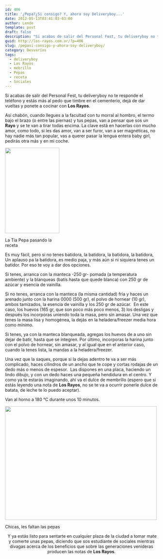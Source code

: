 ```yaml
---
id: 406
title: '¿Pepa?¿Si consigo? Y, ahora soy Deliveryboy...'
date: 2012-05-13T03:41:03-03:00
author: Lende
template: post
draft: false
description: "Si acabas de salir del Personal Fest, tu deliveryboy no te responde el teléfono y estás más al pedo que timbre en el cementerio, dejá de dar vueltas y ponete a cocinar con Los Rayos."
guid: http://los-rayos.com.ar/?p=406
slug: /pepasi-consigo-y-ahora-soy-deliveryboy/
category: Desvaríos
tags:
  - deliveryboy
  - Los Rayos
  - mebrillo
  - Pepas
  - receta
  - Sociales
---
```

Si acabas de salir del Personal Fest, tu deliveryboy no te responde el teléfono y estás más al pedo que timbre en el cementerio, dejá de dar vueltas y ponete a cocinar con **Los Rayos**.

Así chabón, cuando llegues a la facultad con tu morral al hombro, el termo bajo el brazo (o entre las piernas) y tus pepas, van a pensar que sos un **Rayo** y se te van a tirar todas encima. La clave está en hacerlas con mucho amor, como todo, si les das amor, van a ser furor, van a ser magnéticas, no hay nadie más tan popular, vas a querer pasar la lengua entera baby girl, pedirás otra más y en mi coche.

<div id="attachment_408" style="width: 189px" class="wp-caption alignleft">
  <img aria-describedby="caption-attachment-408" class="size-full wp-image-408" title="images" src="https://los-rayos.com/wp-content/uploads/2012/04/images2.jpg" alt="" width="179" height="282" />
  
  <p id="caption-attachment-408" class="wp-caption-text">
    La Tía Pepa pasando la receta
  </p>
</div>

Es muy fácil, pero si no tenes batidora, la batidora, la batidora, la batidora, Un aplauso pa la batidora, es medio paja, y más aún si ni siquiera tenes un batidor. Por eso te voy a dar dos opciones.

Si tenes, arranca con la manteca -250 gr- pomada (a temperatura ambiente) y la blanqueas (batís hasta que quede blanca) con 250 gr de azúcar y esencia de vainilla.

Si no tenes, arranca con la manteca (la misma cantidad) fría y haces un arenado junto con la harina 0000 (500 gr), el polvo de hornear (10 gr), ambos tamizados, la esencia de vainilla y los 250 gr de azúcar.  En este caso, los huevos (165 gr, que son poco más poco menos, 3) los desligas y después los incorporas uniendo toda la masa, pero sin amasar. Una vez que tenes la masa lisa y homogénea, la dejás en la heladera/freezer media hora como mínimo.

Si tenes, ya con la manteca blanqueada, agregas los huevos de a uno sin dejar de batir, hasta que se integren. Por último, incorporas la harina junto con el polvo de hornear, sin amasar, y al igual que en el anterior caso, cuando la tenes lista, la mandas a la heladera/freezer.

Una vez que la saques, porque si la dejas adentro te va a ser más complicado, haces cilindros de un ancho que te cope y cortas rodajas de un dedo más o menos de espesor.  Las dispones en una placa, haciendo un lindo dibujo, y con un dedo haces una pequeña hendidura en el centro. Y como ya te estarás imaginando, ahí va el dulce de membrillo (espero que si estás leyendo una nota de **Los Rayos**, no se te va a ocurrir ponerle dulce de batata, de leche te lo puedo aceptar).

Van al horno a 180 °C durante unos 10 minutos.

<div style="width: 510px" class="wp-caption aligncenter">
  <img src="https://imalbum.aufeminin.com/album/D20090410/542722_3BXZP6LI55V41KOVIY24YC33X4YZ46_melo-0079_H140321_L.jpg" alt="" width="500" height="375" />
  
  <p class="wp-caption-text">
    Chicas, les faltan las pepas
  </p>
</div>

<p style="text-align: center;">
   Y ya estás listo para sentarte en cualquier plaza de la ciudad a tomar mate y comerte unas pepas, diciendo que sos estudiante de sociales mientras divagas acerca de los beneficios que sobre las generaciones venideras producen las notas de <strong>Los Rayos</strong>.
</p>
